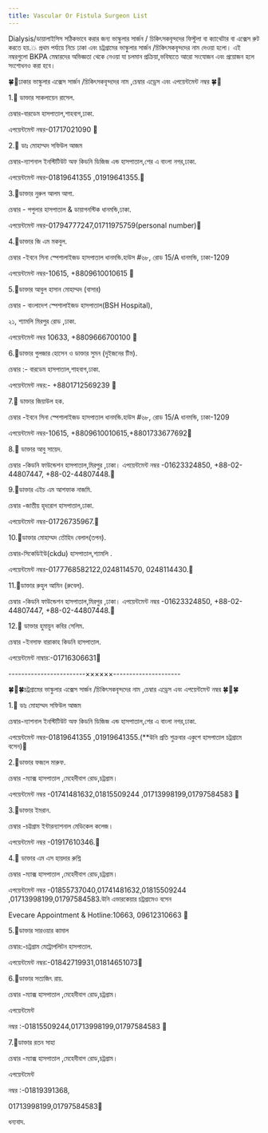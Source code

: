 ```yaml
---
title: Vascular Or Fistula Surgeon List
---
```


Dialysis/ডায়ালাইসিস সঠিকভাবে করার জন্য ভাস্কুলার সার্জন / চিকিৎসকবৃন্দদের ফিস্টুলা বা ক্যাথেটার বা এক্সেস রুট করতে হয়.💥 প্রথম পর্যায়ে নিচে ঢাকা এবং চট্রগ্রামের ভাস্কুলার সার্জন /চিকিৎসকবৃন্দদের নাম দেওয়া হলো। এই নম্বরগুলো BKPA মেম্বারদের অভিজ্ঞতা থেকে নেওয়া যা চলমান প্রক্রিয়া,ভবিষ্যতে আরো সংযোজন এবং প্রয়োজন হলে সংশোধনও করা হবে।

🍀🔰ঢাকার ভাস্কুলার এক্সেস সার্জন /চিকিৎসকবৃন্দদের নাম ,চেম্বার এড্রেস এবং এপয়েন্টমেন্ট নম্বর 🍀🔰

1.🔷️ ডাক্তার সাকলায়েন রাসেল.

চেম্বার-বারডেম হাসপাতাল,শাহবাগ,ঢাকা.

এপয়েন্টমেন্ট নম্বর-01717021090 🔶️

2.🔷️ ডাঃ মোহাম্মদ সফিউল আজম

চেম্বার-ন্যাশনাল ইনস্টিটিউট অফ কিডনি ডিজিজ এন্ড হাসপাতাল,শের এ বাংলা নগর,ঢাকা.

এপয়েন্টমেন্ট নম্বর-01819641355 ,01919641355.🔶️

3.🔷️ডাক্তার নুরুল আলম আগা.

চেম্বার - পপুলার হাসপাতাল & ডায়াগনস্টিক ধানমন্ডি,ঢাকা.

এপয়েন্টমেন্ট নম্বর-01794777247,01711975759(personal number)🔶️

4.🔷️ডাক্তার জি এম মকবুল.

চেম্বার -ইবনে সিনা স্পেশালাইজড হাসপাতাল ধানমন্ডি.হাউস #৬৮, রোড 15/A  ধানমন্ডি,  ঢাকা-1209

এপয়েন্টমেন্ট নম্বর-10615, +8809610010615 🔶️

5.🔷️ডাক্তার আবুল হাসান মোহাম্মদ (বাসার)

চেম্বার - বাংলাদেশ স্পেশালাইজড হাসপাতাল(BSH Hospital),

২১, শ্যামলি মিরপুর রোড ,ঢাকা.

এপয়েন্টমেন্ট নম্বর 10633, +8809666700100 🔶️

6.🔷️ডাক্তার গুলজার হোসেন ও ডাক্তার সুমন (দুইজনের টিম).

চেম্বার :- বারডেম হাসপাতাল,শাহবাগ,ঢাকা.

এপয়েন্টমেন্ট নম্বর:- +8801712569239 🔶️

7.🔷️ ডাক্তার জিয়াউল হক.

চেম্বার -ইবনে সিনা স্পেশালাইজড হাসপাতাল ধানমন্ডি.হাউস #৬৮, রোড 15/A  ধানমন্ডি,  ঢাকা-1209

এপয়েন্টমেন্ট নম্বর-10615, +8809610010615,+8801733677692🔶️

8.🔷️ ডাক্তার আবু সায়েদ.

চেম্বার -কিডনি ফাউন্ডেশন হাসপাতাল,মিরপুর ,ঢাকা। এপয়েন্টমেন্ট নম্বর -01623324850, +88-02-44807447, +88-02-44807448.🔸

9.🔷️ডাক্তার এইচ এম আশফাক নাজমি.

চেম্বার -জাতীয় হৃদরোগ হাসপাতাল,ঢাকা.

এপয়েন্টমেন্ট নম্বর-01726735967.🔶️

10.🔷️ডাক্তার মোহাম্মদ তৌহিদ বেলাল(তপন).

চেম্বার-সিকেডিইউ(ckdu) হাসপাতাল,শ্যামলি .

এপয়েন্টমেন্ট নম্বর-0177768582122,0248114570, 0248114430.🔶️

11.🔹ডাক্তার রুহুল আমিন (রুবেল).

চেম্বার -কিডনি ফাউন্ডেশন হাসপাতাল,মিরপুর ,ঢাকা। এপয়েন্টমেন্ট নম্বর -01623324850, +88-02-44807447, +88-02-44807448.🔸

12.🔷️ ডাক্তার হুমায়ুন কবির সেলিম.

চেম্বার -ইনসাফ বারাকাহ কিডনি হাসপাতাল.

এপয়েন্টমেন্ট নাম্বার:-01716306631🔶️

\------------------------××××××---------------------

🍀🔰🍀চট্রগ্রামের ভাস্কুলার এক্সেস সার্জন /চিকিৎসকবৃন্দদের নাম ,চেম্বার এড্রেস এবং এপয়েন্টমেন্ট নম্বর 🍀🔰🍀

1.🔷️ ডাঃ মোহাম্মদ সফিউল আজম

চেম্বার-ন্যাশনাল ইনস্টিটিউট অফ কিডনি ডিজিজ এন্ড হাসপাতাল,শের এ বাংলা নগর,ঢাকা.

এপয়েন্টমেন্ট নম্বর-01819641355 ,01919641355.(\*\*উনি প্রতি শুক্রবার একুশে হাসপাতাল চট্রগ্রামে বসেন)🔶️

2.🔷️ডাক্তার ফজলে মারুফ.

চেম্বার -ম্যাক্স হাসপাতাল ,মেহেদীবাগ রোড,চট্রগ্রাম।

এপয়েন্টমেন্ট নম্বর -01741481632,01815509244 ,01713998199,01797584583 🔶️

3.🔷️ডাক্তার ইমরান.

চেম্বার -চট্টগ্রাম ইন্টারন্যাশনাল মেডিকেল কলেজ।

এপয়েন্টমেন্ট নম্বর -01917610346.🔶️

4.🔷️ ডাক্তার এম এস হায়দার রুশ্নি

চেম্বার -ম্যাক্স হাসপাতাল ,মেহেদীবাগ রোড,চট্রগ্রাম।

এপয়েন্টমেন্ট নম্বর -01855737040,01741481632,01815509244 ,01713998199,01797584583.উনি এভারকেয়ার চট্রগ্রামেও বসেন

Evecare Appointment & Hotline:10663, 09612310663 🔶️

5.🔷️ডাক্তার সারওয়ার কামাল

চেম্বার:-চট্রগ্রাম মেট্রোপলিটন হাসপাতাল.

এপয়েন্টমেন্ট নম্বর:-01842719931,01814651073🔶️

6.🔷️ডাক্তার সত্যজিৎ রায়.

চেম্বার -ম্যাক্স হাসপাতাল ,মেহেদীবাগ রোড,চট্রগ্রাম।

এপয়েন্টমেন্ট

নম্বর :-01815509244,01713998199,01797584583 🔶️

7.🔷️ডাক্তার রতন সাহা

চেম্বার -ম্যাক্স হাসপাতাল ,মেহেদীবাগ রোড,চট্রগ্রাম।

এপয়েন্টমেন্ট

নম্বর :-01819391368,

01713998199,01797584583🔶️

ধন্যবাদ.

